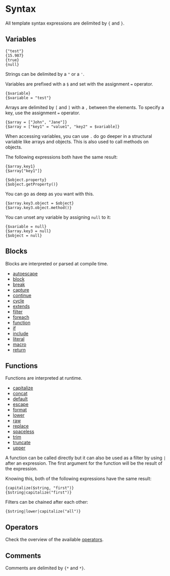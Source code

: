 # Syntax

All template syntax expressions are delimited by ```{``` and ```}```.

## Variables

```
{"test"}
{15.987}
{true}
{null}
```

Strings can be delimited by a ```"``` or a ```'```.

Variables are prefixed with a ```$``` and set with the assignment ```=``` operator.

```
{$variable}
{$variable = "test"}
```

Arrays are delimited by ```[``` and ```]``` with a ```,``` between the elements.
To specify a key, use the assignment ```=``` operator.

```
{$array = ["John", "Jane"]}
{$array = ["key1" = "value1", "key2" = $variable]}
```

When accessing variables, you can use ```.``` do go deeper in a structural variable like arrays and objects.
This is also used to call methods on objects.

The following expressions both have the same result:

```
{$array.key1}
{$array["key1"]}

{$object.property}
{$object.getProperty()}
```

You can go as deep as you want with this.

```
{$array.key3.object = $object}
{$array.key3.object.method()}
```

You can unset any variable by assigning ```null``` to it:

```
{$variable = null}
{$array.key3 = null}
{$object = null}
```

## Blocks

Blocks are interpreted or parsed at compile time.

- [autoescape](blocks/autoescape.md)
- [block](blocks/block.md)
- [break](blocks/break.md)
- [capture](blocks/capture.md)
- [continue](blocks/continue.md)
- [cycle](blocks/cycle.md)
- [extends](blocks/extends.md)
- [filter](blocks/filter.md)
- [foreach](blocks/foreach.md)
- [function](blocks/function.md)
- [if](blocks/if.md)
- [include](blocks/include.md)
- [literal](blocks/literal.md)
- [macro](blocks/macro.md)
- [return](blocks/return.md)

## Functions

Functions are interpreted at runtime.

- [capitalize](functions/capitalize.md)
- [concat](functions/concat.md)
- [default](functions/default.md)
- [escape](functions/escape.md)
- [format](functions/format.md)
- [lower](functions/lower.md)
- [raw](functions/raw.md)
- [replace](functions/replace.md)
- [spaceless](functions/spaceless.md)
- [trim](functions/trim.md)
- [truncate](functions/truncate.md)
- [upper](functions/upper.md)

A function can be called directly but it can also be used as a filter by using ```|``` after an expression.
The first argument for the function will be the result of the expression.

Knowing this, both of the following expressions have the same result:

```
{capitalize($string, "first")}
{$string|capitalize("first")}
```

Filters can be chained after each other:

```
{$string|lower|capitalize("all")}
```

## Operators

Check the overview of the available [operators](operators.md).

## Comments

Comments are delimited by ```{*``` and ```*}```.
